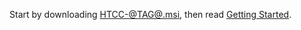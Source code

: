 Start by downloading [HTCC-@TAG@.msi](https://github.com/fredemmott/hand-tracked-cockpit-clicking/releases/download/@TAG@/HTCC-@TAG@.msi), then read [Getting Started](https://github.com/fredemmott/hand-tracked-cockpit-clicking/blob/master/docs/getting-started.md).
